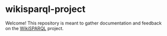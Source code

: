 # wikisparql-project

Welcome! This repository is meant to gather documentation and feedback on the [WikiSPARQL](wikisparql.org) project.

